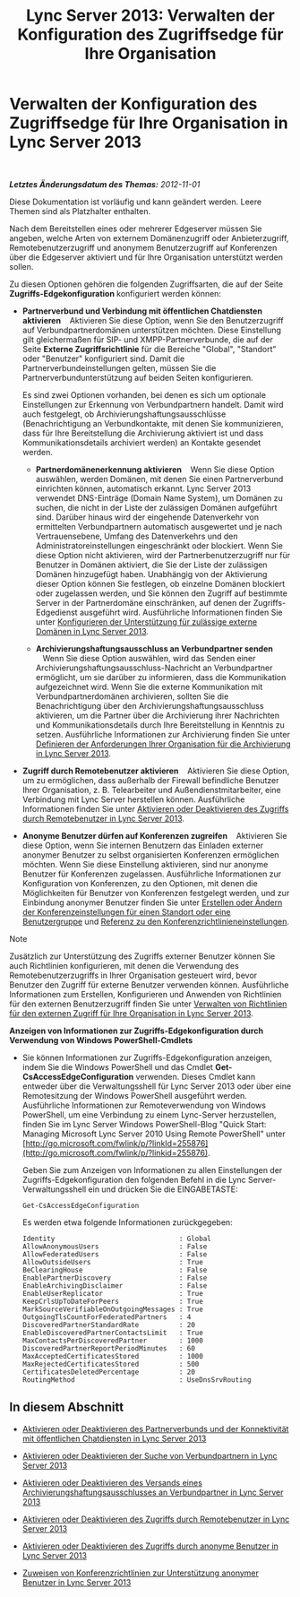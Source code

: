 ﻿---
title: 'Lync Server 2013: Verwalten der Konfiguration des Zugriffsedge für Ihre Organisation'
TOCTitle: Verwalten der Konfiguration des Zugriffsedge für Ihre Organisation
ms:assetid: 0145eb08-984f-4ecd-bf9c-364817619c2a
ms:mtpsurl: https://technet.microsoft.com/de-de/library/JJ552443(v=OCS.15)
ms:contentKeyID: 49292979
ms.date: 05/19/2016
mtps_version: v=OCS.15
ms.translationtype: HT
---

# Verwalten der Konfiguration des Zugriffsedge für Ihre Organisation in Lync Server 2013

 

_**Letztes Änderungsdatum des Themas:** 2012-11-01_

Diese Dokumentation ist vorläufig und kann geändert werden. Leere Themen sind als Platzhalter enthalten.

Nach dem Bereitstellen eines oder mehrerer Edgeserver müssen Sie angeben, welche Arten von externem Domänenzugriff oder Anbieterzugriff, Remotebenutzerzugriff und anonymem Benutzerzugriff auf Konferenzen über die Edgeserver aktiviert und für Ihre Organisation unterstützt werden sollen.

Zu diesen Optionen gehören die folgenden Zugriffsarten, die auf der Seite **Zugriffs-Edgekonfiguration** konfiguriert werden können:

  - **Partnerverbund und Verbindung mit öffentlichen Chatdiensten aktivieren**    Aktivieren Sie diese Option, wenn Sie den Benutzerzugriff auf Verbundpartnerdomänen unterstützen möchten. Diese Einstellung gilt gleichermaßen für SIP- und XMPP-Partnerverbunde, die auf der Seite **Externe Zugriffsrichtlinie** für die Bereiche "Global", "Standort" oder "Benutzer" konfiguriert sind. Damit die Partnerverbundeinstellungen gelten, müssen Sie die Partnerverbundunterstützung auf beiden Seiten konfigurieren.
    
    Es sind zwei Optionen vorhanden, bei denen es sich um optionale Einstellungen zur Erkennung von Verbundpartnern handelt. Damit wird auch festgelegt, ob Archivierungshaftungsausschlüsse (Benachrichtigung an Verbundkontakte, mit denen Sie kommunizieren, dass für Ihre Bereitstellung die Archivierung aktiviert ist und dass Kommunikationsdetails archiviert werden) an Kontakte gesendet werden.
    
      - **Partnerdomänenerkennung aktivieren**    Wenn Sie diese Option auswählen, werden Domänen, mit denen Sie einen Partnerverbund einrichten können, automatisch erkannt. Lync Server 2013 verwendet DNS-Einträge (Domain Name System), um Domänen zu suchen, die nicht in der Liste der zulässigen Domänen aufgeführt sind. Darüber hinaus wird der eingehende Datenverkehr von ermittelten Verbundpartnern automatisch ausgewertet und je nach Vertrauensebene, Umfang des Datenverkehrs und den Administratoreinstellungen eingeschränkt oder blockiert. Wenn Sie diese Option nicht aktivieren, wird der Partnerbenutzerzugriff nur für Benutzer in Domänen aktiviert, die Sie der Liste der zulässigen Domänen hinzugefügt haben. Unabhängig von der Aktivierung dieser Option können Sie festlegen, ob einzelne Domänen blockiert oder zugelassen werden, und Sie können den Zugriff auf bestimmte Server in der Partnerdomäne einschränken, auf denen der Zugriffs-Edgedienst ausgeführt wird. Ausführliche Informationen finden Sie unter [Konfigurieren der Unterstützung für zulässige externe Domänen in Lync Server 2013](lync-server-2013-configure-support-for-allowed-external-domains.md).
    
      - **Archivierungshaftungsausschluss an Verbundpartner senden**    Wenn Sie diese Option auswählen, wird das Senden einer Archivierungshaftungsausschluss-Nachricht an Verbundpartner ermöglicht, um sie darüber zu informieren, dass die Kommunikation aufgezeichnet wird. Wenn Sie die externe Kommunikation mit Verbundpartnerdomänen archivieren, sollten Sie die Benachrichtigung über den Archivierungshaftungsausschluss aktivieren, um die Partner über die Archivierung ihrer Nachrichten und Kommunikationsdetails durch Ihre Bereitstellung in Kenntnis zu setzen. Ausführliche Informationen zur Archivierung finden Sie unter [Definieren der Anforderungen Ihrer Organisation für die Archivierung in Lync Server 2013](lync-server-2013-defining-your-requirements-for-archiving.md).

  - **Zugriff durch Remotebenutzer aktivieren**    Aktivieren Sie diese Option, um zu ermöglichen, dass außerhalb der Firewall befindliche Benutzer Ihrer Organisation, z. B. Telearbeiter und Außendienstmitarbeiter, eine Verbindung mit Lync Server herstellen können. Ausführliche Informationen finden Sie unter [Aktivieren oder Deaktivieren des Zugriffs durch Remotebenutzer in Lync Server 2013](lync-server-2013-enable-or-disable-remote-user-access.md).

  - **Anonyme Benutzer dürfen auf Konferenzen zugreifen**    Aktivieren Sie diese Option, wenn Sie internen Benutzern das Einladen externer anonymer Benutzer zu selbst organisierten Konferenzen ermöglichen möchten. Wenn Sie diese Einstellung aktivieren, sind nur anonyme Benutzer für Konferenzen zugelassen. Ausführliche Informationen zur Konfiguration von Konferenzen, zu den Optionen, mit denen die Möglichkeiten für Benutzer von Konferenzen festgelegt werden, und zur Einbindung anonymer Benutzer finden Sie unter [Erstellen oder Ändern der Konferenzeinstellungen für einen Standort oder eine Benutzergruppe](https://technet.microsoft.com/de-de/library/gg429715\(v=ocs.15\)) und [Referenz zu den Konferenzrichtlinieneinstellungen](lync-server-2013-conferencing-policy-settings-reference.md).


> [!NOTE]
> Zusätzlich zur Unterstützung des Zugriffs externer Benutzer können Sie auch Richtlinien konfigurieren, mit denen die Verwendung des Remotebenutzerzugriffs in Ihrer Organisation gesteuert wird, bevor Benutzer den Zugriff für externe Benutzer verwenden können. Ausführliche Informationen zum Erstellen, Konfigurieren und Anwenden von Richtlinien für den externen Benutzerzugriff finden Sie unter <A href="lync-server-2013-manage-external-access-policy-for-your-organization.md">Verwalten von Richtlinien für den externen Zugriff für Ihre Organisation in Lync Server 2013</A>.



**Anzeigen von Informationen zur Zugriffs-Edgekonfiguration durch Verwendung von Windows PowerShell-Cmdlets**

  - Sie können Informationen zur Zugriffs-Edgekonfiguration anzeigen, indem Sie die Windows PowerShell und das Cmdlet **Get-CsAccessEdgeConfiguration** verwenden. Dieses Cmdlet kann entweder über die Verwaltungsshell für Lync Server 2013 oder über eine Remotesitzung der Windows PowerShell ausgeführt werden. Ausführliche Informationen zur Remoteverwendung von Windows PowerShell, um eine Verbindung zu einem Lync-Server herzustellen, finden Sie im Lync Server Windows PowerShell-Blog "Quick Start: Managing Microsoft Lync Server 2010 Using Remote PowerShell" unter [http://go.microsoft.com/fwlink/p/?linkId=255876](http://go.microsoft.com/fwlink/p/?linkid=255876).
    
    Geben Sie zum Anzeigen von Informationen zu allen Einstellungen der Zugriffs-Edgekonfiguration den folgenden Befehl in die Lync Server-Verwaltungsshell ein und drücken Sie die EINGABETASTE:
    
        Get-CsAccessEdgeConfiguration
    
    Es werden etwa folgende Informationen zurückgegeben:
    
        Identity                               : Global
        AllowAnonymousUsers                    : False
        AllowFederatedUsers                    : False
        AllowOutsideUsers                      : True
        BeClearingHouse                        : False
        EnablePartnerDiscovery                 : False
        EnableArchivingDisclaimer              : False
        EnableUserReplicator                   : True
        KeepCrlsUpToDateForPeers               : True
        MarkSourceVerifiableOnOutgoingMessages : True
        OutgoingTlsCountForFederatedPartners   : 4
        DiscoveredPartnerStandardRate          : 20
        EnableDiscoveredPartnerContactsLimit   : True
        MaxContactsPerDiscoveredPartner        : 1000
        DiscoveredPartnerReportPeriodMinutes   : 60
        MaxAcceptedCertificatesStored          : 1000
        MaxRejectedCertificatesStored          : 500
        CertificatesDeletedPercentage          : 20
        RoutingMethod                          : UseDnsSrvRouting

## In diesem Abschnitt

  - [Aktivieren oder Deaktivieren des Partnerverbunds und der Konnektivität mit öffentlichen Chatdiensten in Lync Server 2013](lync-server-2013-enable-or-disable-federation-and-public-im-connectivity.md)

  - [Aktivieren oder Deaktivieren der Suche von Verbundpartnern in Lync Server 2013](lync-server-2013-enable-or-disable-discovery-of-federation-partners.md)

  - [Aktivieren oder Deaktivieren des Versands eines Archivierungshaftungsausschlusses an Verbundpartner in Lync Server 2013](lync-server-2013-enable-or-disable-sending-an-archiving-disclaimer-to-federated-partners.md)

  - [Aktivieren oder Deaktivieren des Zugriffs durch Remotebenutzer in Lync Server 2013](lync-server-2013-enable-or-disable-remote-user-access.md)

  - [Aktivieren oder Deaktivieren des Zugriffs durch anonyme Benutzer in Lync Server 2013](lync-server-2013-enable-or-disable-anonymous-user-access.md)

  - [Zuweisen von Konferenzrichtlinien zur Unterstützung anonymer Benutzer in Lync Server 2013](lync-server-2013-assign-conferencing-policies-to-support-anonymous-users.md)

